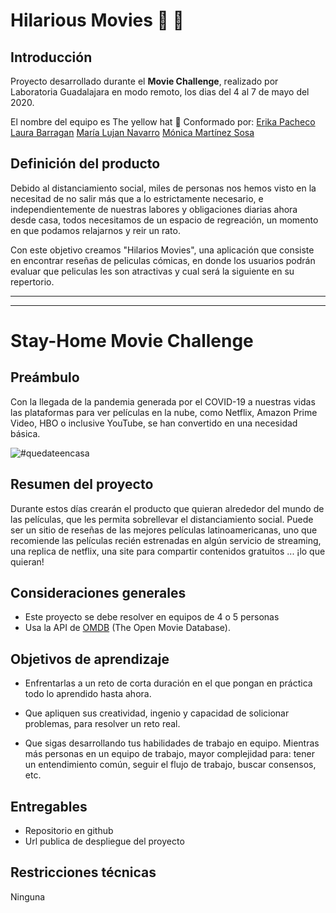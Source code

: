 # Hilarious Movies :movie_camera: :movie_camera:



## Introducción

Proyecto desarrollado durante el  **Movie Challenge**, realizado por Laboratoria Guadalajara en modo remoto, los dias del 4 al 7 de mayo del 2020.

El nombre del equipo es The yellow hat :yellow_heart:
Conformado por:
[Erika Pacheco](https://github.com/erika-nath)
[Laura Barragan](https://github.com/lauracbf)
[María Lujan Navarro](https://github.com/LujanWorld)
[Mónica Martínez Sosa](https://github.com/MonicaMartz)

## Definición del producto

Debido al distanciamiento social, miles de personas nos hemos visto en la necesitad de no salir más que a lo estrictamente necesario, e independientemente de nuestras labores y obligaciones diarias ahora desde casa, todos necesitamos de un espacio de regreación, un momento en que podamos relajarnos y reir un rato.

Con este objetivo creamos "Hilarios Movies", una aplicación que consiste en encontrar reseñas de peliculas cómicas, en donde los usuarios podrán evaluar que peliculas les son atractivas y cual será la siguiente en su repertorio.

 ***
 ***


# Stay-Home Movie Challenge

## Preámbulo

Con la llegada de la pandemia generada por el COVID-19 a nuestras vidas
las plataformas para ver películas en la nube, como Netflix,
Amazon Prime Video, HBO o inclusive YouTube, se han convertido en una
necesidad básica.

![#quedateencasa](https://media.tenor.com/images/b6bc059836dfea8e643b77a347470d25/tenor.gif)

## Resumen del proyecto

Durante estos días crearán el producto que quieran alrededor del mundo
de las películas, que les permita sobrellevar el distanciamiento social.
Puede ser un sitio de reseñas de las mejores películas
latinoamericanas, uno que recomiende las películas recién estrenadas en algún servicio de streaming,
una replica de netflix, una site para compartir contenidos gratuitos ... ¡lo que quieran!

## Consideraciones generales

- Este proyecto se debe resolver en equipos de 4 o 5 personas
- Usa la API de [OMDB](http://www.omdbapi.com/) (The Open Movie Database).

## Objetivos de aprendizaje

- Enfrentarlas a un reto de corta duración en el que pongan
  en práctica todo lo aprendido hasta ahora.
  
- Que apliquen sus creatividad, ingenio y capacidad de solicionar problemas,
  para resolver un reto real.
  
- Que sigas desarrollando tus habilidades de trabajo en equipo. Mientras más
  personas en un equipo de trabajo, mayor complejidad para: tener un
  entendimiento común, seguir el flujo de trabajo, buscar consensos, etc.

## Entregables

- Repositorio en github
- Url publica de despliegue del proyecto

## Restricciones técnicas

Ninguna
